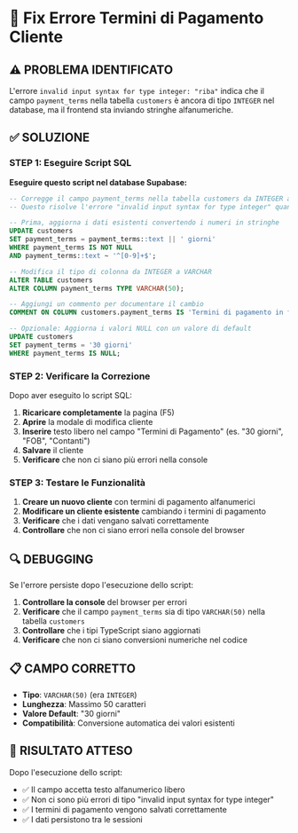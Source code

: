 # 🔧 Fix Errore Termini di Pagamento Cliente

## ⚠️ PROBLEMA IDENTIFICATO

L'errore `invalid input syntax for type integer: "riba"` indica che il campo `payment_terms` nella tabella `customers` è ancora di tipo `INTEGER` nel database, ma il frontend sta inviando stringhe alfanumeriche.

## ✅ SOLUZIONE

### **STEP 1: Eseguire Script SQL**

**Eseguire questo script nel database Supabase:**

```sql
-- Corregge il campo payment_terms nella tabella customers da INTEGER a VARCHAR
-- Questo risolve l'errore "invalid input syntax for type integer" quando si inserisce testo libero

-- Prima, aggiorna i dati esistenti convertendo i numeri in stringhe
UPDATE customers 
SET payment_terms = payment_terms::text || ' giorni'
WHERE payment_terms IS NOT NULL 
AND payment_terms::text ~ '^[0-9]+$';

-- Modifica il tipo di colonna da INTEGER a VARCHAR
ALTER TABLE customers 
ALTER COLUMN payment_terms TYPE VARCHAR(50);

-- Aggiungi un commento per documentare il cambio
COMMENT ON COLUMN customers.payment_terms IS 'Termini di pagamento in formato alfanumerico (es. "30 giorni", "FOB", "CIF", "Contanti")';

-- Opzionale: Aggiorna i valori NULL con un valore di default
UPDATE customers 
SET payment_terms = '30 giorni'
WHERE payment_terms IS NULL;
```

### **STEP 2: Verificare la Correzione**

Dopo aver eseguito lo script SQL:

1. **Ricaricare completamente** la pagina (F5)
2. **Aprire** la modale di modifica cliente
3. **Inserire** testo libero nel campo "Termini di Pagamento" (es. "30 giorni", "FOB", "Contanti")
4. **Salvare** il cliente
5. **Verificare** che non ci siano più errori nella console

### **STEP 3: Testare le Funzionalità**

1. **Creare un nuovo cliente** con termini di pagamento alfanumerici
2. **Modificare un cliente esistente** cambiando i termini di pagamento
3. **Verificare** che i dati vengano salvati correttamente
4. **Controllare** che non ci siano errori nella console del browser

## 🔍 DEBUGGING

Se l'errore persiste dopo l'esecuzione dello script:

1. **Controllare la console** del browser per errori
2. **Verificare** che il campo `payment_terms` sia di tipo `VARCHAR(50)` nella tabella `customers`
3. **Controllare** che i tipi TypeScript siano aggiornati
4. **Verificare** che non ci siano conversioni numeriche nel codice

## 📋 CAMPO CORRETTO

- **Tipo**: `VARCHAR(50)` (era `INTEGER`)
- **Lunghezza**: Massimo 50 caratteri
- **Valore Default**: "30 giorni"
- **Compatibilità**: Conversione automatica dei valori esistenti

## 🎯 RISULTATO ATTESO

Dopo l'esecuzione dello script:
- ✅ Il campo accetta testo alfanumerico libero
- ✅ Non ci sono più errori di tipo "invalid input syntax for type integer"
- ✅ I termini di pagamento vengono salvati correttamente
- ✅ I dati persistono tra le sessioni
